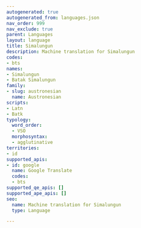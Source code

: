 ```yaml
---
autogenerated: true
autogenerated_from: languages.json
nav_order: 999
nav_exclude: true
parent: Languages
layout: language
title: Simalungun
description: Machine translation for Simalungun
codes:
- bts
names:
- Simalungun
- Batak Simalungun
family:
- slug: austronesian
  name: Austronesian
scripts:
- Latn
- Batk
typology:
  word_order:
  - VSO
  morphosyntax:
  - agglutinative
territories:
- id
supported_apis:
- id: google
  name: Google Translate
  codes:
  - bts
supported_qe_apis: []
supported_ape_apis: []
seo:
  name: Machine translation for Simalungun
  type: Language

---
```


